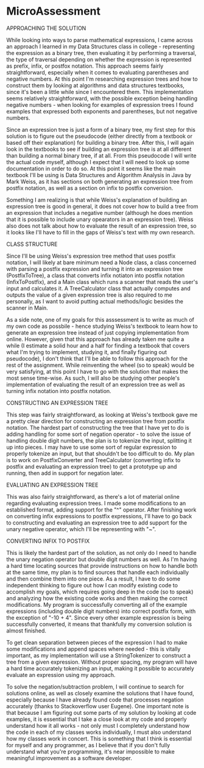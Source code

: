# MicroAssessment

APPROACHING THE SOLUTION

While looking into ways to parse mathematical expressions, I came across an approach I learned in my Data Structures class in college - representing the expression as a binary tree, then evaluating it by performing a traversal, the type of traversal depending on whether the expression is represented as prefix, infix, or postfox notation. This approach seems fairly straightforward, especially when it comes to evaluating parentheses and negative numbers. At this point I'm researching expression trees and how to construct them by looking at algorithms and data structures textbooks, since it's been a little while since I encountered them. This implementation seems relatively straightforward, with the possible exception being handling negative numbers - when looking for examples of expression trees I found examples that expressed both exponents and parentheses, but not negative numbers.

Since an expression tree is just a form of a binary tree, my first step for this solution is to figure out the pseudocode (either directly from a textbook or based off their explanation) for building a binary tree. After this, I will again look in the textbooks to see if building an expression tree is at all different than building a normal binary tree, if at all. From this pseudocode I will write the actual code myself, although I expect that I will need to look up some documentation in order to do so. At this point it seems like the main textbook I'll be using is Data Structures and Algorithm Analysis in Java by Mark Weiss, as it has sections on both generating an expression tree from postfix notation, as well as a section on infix to postfix conversion.

Something I am realizing is that while Weiss's explanation of building an expression tree is good in general, it does not cover how to build a tree from an expression that includes a negative number (although he does mention that it is possible to include unary opearators in an expression tree). Weiss also does not talk about how to evaluate the result of an expression tree, so it looks like I'll have to fill in the gaps of Weiss's text with my own research. 

CLASS STRUCTURE

Since I'll be using Weiss's expression tree method that uses postfix notation, I will likely at bare minimum need a Node class, a class concerned with parsing a postfix expression and turning it into an expression tree (PostfixToTree),  a class that converts infix notiaton into postfix notation (InfixToPostfix), and a Main class which runs a scanner that reads the user's input and calculates it. A TreeCalculator class that actually computes and outputs the value of a given expression tree is also required to me personally, as I want to avoid putting actual methods/logic besides the scanner in Main.

As a side note, one of my goals for this asssessment is to write as much of my own code as possbile - hence studying Weiss's textbook to learn how to generate an expression tree instead of just copying implementation from online. However, given that this approach has already taken me quite a while (I estimate a solid hour and a half for finding a textbook that covers what I'm trying to implement, studying it, and finally figuring out pseudocode), I don't think that I'll be able to follow this approach for the rest of the assignment. While reinventing the wheel (so to speak) would be very satisfying, at this point I have to go with the solution that makes the most sense time-wise. As such, I will also be studying other people's implementation of evaluating the result of an expression tree as well as turning infix notation into postfix notation.


CONSTRUCTING AN EXPRESSION TREE 

This step was fairly straightforward, as looking at Weiss's textbook gave me a pretty clear direction for constructing an expression tree from postfix notation. The hardest part of constructing the tree that I have yet to do is adding handling for some sort of negation operator - to solve the issue of handling double digit numbers, the plan is to tokenize the input, splitting it up into pieces. I may have to use some sort of regular expression to properly tokenize an input, but that shouldn't be too difficult to do. My plan is to work on PostfixConverter and TreeCalculator (converting infix to postfix and evaluating an expression tree) to get a prototype up and running, then add in support for negation later.

EVALUATING AN EXPRESSION TREE

This was also fairly straightforward, as there's a lot of material online regarding evaluating expression trees. I made some modifications to an established format, adding support for the "^" operator. After finishing work on converting infix expressions to postfix expressions, I'll have to go back to constructing and evaluating an expression tree to add support for the unary negative operator, which I'll be representing with "~".

CONVERTING INFIX TO POSTFIX

This is likely the hardest part of the solution, as not only do I need to handle the unary negation operator but double digit numbers as well. As I'm having a hard time locating sources that provide instructions on how to handle both at the same time, my plan is to find sources that handle each individually and then combine them into one piece. As a result, I have to do some independent thinking to figure out how I can modify existing code to accomplish my goals, which requires going deep in the code (so to speak) and analyzing how the existing code works and then making the correct modifications. My program is successfully converting all of the example expressions (including double digit numbers) into correct postfix form, with the exception of "-10 + 4". Since every other example expression is being successfully converted, it means that thankfully my conversion solution is almost finished.

To get clean separation between pieces of the expression I had to make some modifications and append spaces where needed - this is vitally important, as my implementation will use a StringTokenizer to construct a tree from a given expression. Without proper spacing, my program will have a hard time accurately tokenizing an input, making it possible to accurately evaluate an expression using my approach. 

To solve the negation/subtraction problem, I will continue to search for solutions online, as well as closely examine the solutions that I have found, especially because I have already found code that processes negation accurately (thanks to Stackoverflow user Eugene). One important note is that because I am figuring out some parts of my solution by looking at code examples, it is essential that I take a close look at my code and properly understand how it all works - not only must I completely understand how the code in each of my classes works individually, I must also understand how my classes work in concert. This is something that I think is essential for myself and any programmer, as I believe that if you don't fully understand what you're programming, it's near impossible to make meaningful improvement as a software developer.
